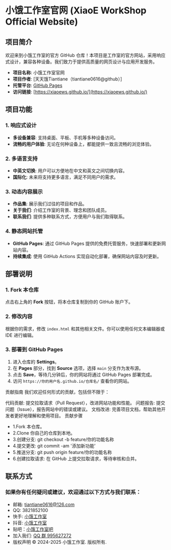 # 小饿工作室官网 (XiaoE WorkShop Official Website)

## 项目简介

欢迎来到小饿工作室的官方 GitHub 仓库！本项目是工作室的官方网站，采用响应式设计，兼容各种设备。我们致力于提供高质量的网页设计与应用开发服务。

- **项目名称**: 小饿工作室官网
- **项目作者**: [天天饿Tiantiane（tiantiane0616@github）]
- **托管平台**: [GitHub Pages](https://pages.github.com/)
- **访问链接**: [https://xiaoews.github.io/](https://xiaoews.github.io/) 

## 项目功能

### 1. 响应式设计
- **多设备兼容**: 支持桌面、平板、手机等多种设备访问。
- **流畅的用户体验**: 无论在何种设备上，都能提供一致且流畅的浏览体验。

### 2. 多语言支持
- **中英文切换**: 用户可以方便地在中文和英文之间切换内容。
- **国际化**: 未来将支持更多语言，满足不同用户的需求。

### 3. 动态内容展示
- **作品集**: 展示我们过往的项目和作品。
- **关于我们**: 介绍工作室的背景、理念和团队成员。
- **联系我们**: 提供多种联系方式，方便用户与我们取得联系。

### 4. 静态网站托管
- **GitHub Pages**: 通过 GitHub Pages 提供的免费托管服务，快速部署和更新网站内容。
- **持续集成**: 使用 GitHub Actions 实现自动化部署，确保网站内容及时更新。

## 部署说明

### 1. Fork 本仓库
点击右上角的 **Fork** 按钮，将本仓库复制到你的 GitHub 账户下。

### 2. 修改内容
根据你的需求，修改 `index.html` 和其他相关文件。你可以使用任何文本编辑器或 IDE 进行编辑。

### 3. 部署到 GitHub Pages
1. 进入仓库的 **Settings**。
2. 在 **Pages** 部分，找到 **Source** 选项，选择 `main` 分支作为发布源。
3. 点击 **Save**，等待几分钟后，你的网站将通过 GitHub Pages 部署完成。
4. 访问 `https://你的用户名.github.io/仓库名/` 查看你的网站。

贡献指南
我们欢迎任何形式的贡献，包括但不限于：

代码贡献: 提交拉取请求（Pull Request），改进网站功能和性能。
问题报告: 提交问题（Issue），报告网站中的错误或建议。
文档改进: 完善项目文档，帮助其他开发者更好地理解和使用项目。
贡献步骤
- 1.Fork 本仓库。
- 2.Clone 你自己的仓库到本地。
- 3.创建分支: git checkout -b feature/你的功能名称
- 4.提交更改: git commit -am '添加新功能'
- 5.推送分支: git push origin feature/你的功能名称
- 6.创建拉取请求: 在 GitHub 上提交拉取请求，等待审核和合并。
## 联系方式
### 如果你有任何疑问或建议，欢迎通过以下方式与我们联系：

- 邮箱: tiantiane0616@126.com
- QQ: 3821852100
- 快手: [小饿工作室](https://v.kuaishou.com/a9s54K)
- 抖音: [小饿工作室](https://v.douyin.com/iyGJEqBK/)
- 贴吧：[小饿工作室吧](https://tieba.baidu.com/wxf/28154944?kw=%E5%B0%8F%E9%A5%BF%E5%B7%A5%E4%BD%9C%E5%AE%A4&fr=sharewise)
- 加入我们: [QQ 群 995627272](http://qm.qq.com/cgi-bin/qm/qr?_wv=1027&k=BQREmPVwRMWmQOsUsnUci2_b4GN1NVLu&authKey=nNyJRyq89%2BGjQakywkfgMM61bwiMyIL4pE5h5HilcOhu5uV%2F75DHcP%2BdOppnGdG1&noverify=0&group_code=995627272)
- 版权声明 © 2024-2025 小饿工作室. 版权所有.
